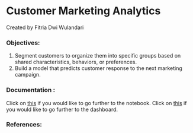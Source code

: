 # Customer Marketing Analytics

Created by Fitria Dwi Wulandari

### **Objectives**:
1. Segment customers to organize them into specific groups based on shared characteristics, behaviors, or preferences.
2. Build a model that predicts customer response to the next marketing campaign.

### **Documentation** : 
Click on [this](https://colab.research.google.com/drive/1g_zwHlj6uoL1CpoiOV1F5EbZNuz06yPR?usp=sharing) if you would like to go further to the notebook.
Click on [this](https://public.tableau.com/views/CustomerMarketingAnalytics/Summary?:language=en-US&publish=yes&:sid=&:display_count=n&:origin=viz_share_link) if you would like to go further to the dashboard.

### **References**:
